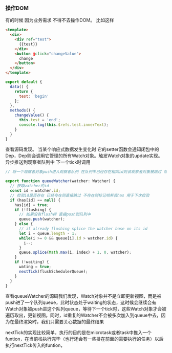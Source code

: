 ### 操作DOM

有的时候 因为业务需求 不得不去操作DOM。 比如这样

```html
<template>
  <div>
    <div ref="test">
      {{test}}
    </div>
    <button @click="changeValue">
      change
    </button>
  </div>
</template>
```



```javascript
export default {
  data() {
    return {
      test: 'begin'
    };
  },
  methods() {
    changeValue() {
      this.test = 'end';
      console.log(this.$refs.test.innerText);
    }
  }
}
```



查看源码发现。 当某个响应式数据发生变化时 它的setter函数会通知闭包中的Dep，Dep则会调用它管理的所有Watch对象。触发Watch对象的update实现。异步推送到观察者队列中 下一个tick时调用

```javascript
// 将一个观察者对象push进入观察者队列 在队列中已经存在相同id则该观察者对象被跳过 除非是它在队列被刷新是推送

export function queueWatcher(watcher: Watcher) {
  // 获取watcher的id
  const id = watcher.id;
  // 检验id是否存在 已经存在则直接跳过 不存在则标记哈希表has 用于下次检验
  if (has[id] == null) {
    has[id] = true;
    if (!flushing) {
      // 如果没有flush掉 直接push到队列中
      queue.push(watcher);
    } else {
      // if already flushing splice the watcher base on its id
      let i = queue.length - 1;
      while(i >= 0 && queue[i].id > watcher.id) {
        i--;
      }
      queue.splice(Math.max(i, index) + 1, 0, watcher);
    }
    if (!waiting) {
      wating = true;
      nextTick(flushSchedulerQueue);
    }
  }
}
```

查看queueWatcher的源码我们发现，Watch对象并不是立即更新视图，而是被push进了一个队列queue，此时状态处于waiting的状态，这时候会继续会有Watch对象被push进这个队列queue，等待下一个tick时，这些Watch对象才会被遍历取出，更新视图。同时，id重复的Watcher不会被多次加入到queue中去，因为在最终渲染时，我们只需要关心数据的最终结果



nextTick的实现比较简单，执行的目的是在microtask或者task中推入一个funtion，在当前栈执行完毕（也行还会有一些排在前面的需要执行的任务）以后执行nextTick传入的funtion，



















